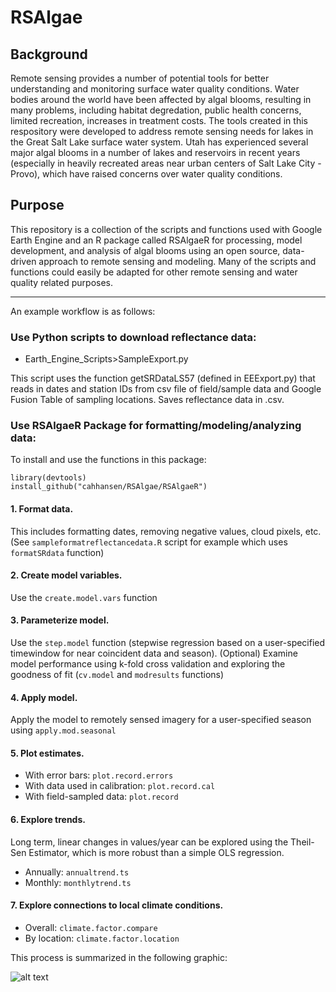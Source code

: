 # RSAlgae

## Background
Remote sensing provides a number of potential tools for better understanding and monitoring surface water quality conditions. Water bodies around the world have been affected by algal blooms, resulting in many problems, including habitat degredation, public health concerns, limited recreation, increases in treatment costs. The tools created in this respository were developed to address remote sensing needs for lakes in the Great Salt Lake surface water system. Utah has experienced several major algal blooms in a number of lakes and reservoirs in recent years (especially in heavily recreated areas near urban centers of Salt Lake City - Provo), which have raised concerns over water quality conditions.

## Purpose
This repository is a collection of the scripts and functions used with Google Earth Engine and an R package called RSAlgaeR for processing, model development, and analysis of algal blooms using an open source, data-driven approach to remote sensing and modeling. Many of the scripts and functions could easily be adapted for other remote sensing and water quality related purposes.

---
An example workflow is as follows:
### Use Python scripts to download reflectance data:
* Earth_Engine_Scripts>SampleExport.py

This script uses the function getSRDataLS57 (defined in EEExport.py) that reads in dates and station IDs from csv file of field/sample data and Google Fusion Table of sampling locations. Saves reflectance data in .csv.

### Use RSAlgaeR Package for formatting/modeling/analyzing data:
To install and use the functions in this package:

```
library(devtools)
install_github("cahhansen/RSAlgae/RSAlgaeR")
```

#### 1. Format data. 
This includes formatting dates, removing negative values, cloud pixels, etc. 
(See ```sampleformatreflectancedata.R``` script for example which uses ```formatSRdata``` function)
#### 2. Create model variables.
Use the ```create.model.vars``` function
#### 3. Parameterize model.
Use the ```step.model``` function (stepwise regression based on a user-specified timewindow for near coincident data and season).
(Optional) Examine model performance using k-fold cross validation and exploring the goodness of fit (```cv.model``` and ```modresults``` functions)
#### 4. Apply model.
Apply the model to remotely sensed imagery for a user-specified season using ```apply.mod.seasonal``` 
#### 5. Plot estimates.
* With error bars: ```plot.record.errors```
* With data used in calibration: ```plot.record.cal```
* With field-sampled data: ```plot.record```
#### 6. Explore trends.
Long term, linear changes in values/year can be explored using the Theil-Sen Estimator, which is more robust than a simple OLS regression.
* Annually: ```annualtrend.ts```
* Monthly: ```monthlytrend.ts```
#### 7. Explore connections to local climate conditions.
* Overall: ```climate.factor.compare```
* By location: ```climate.factor.location```

This process is summarized in the following graphic:

![alt text](https://github.com/cahhansen/GSLAlgae/blob/master/WorkflowDiagram.png) 
